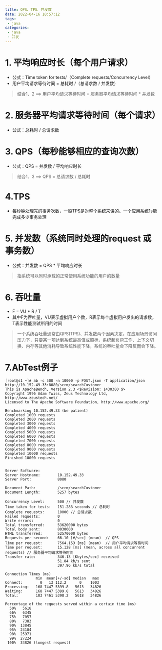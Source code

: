 ```yaml
---
title: QPS、TPS、并发数
date: 2022-04-16 10:57:12
tags: 
 - java 
categories: 
 - java
 - 并发
---
```

# 1. 平均响应时长（每个用户请求）
- 公式：Time token for tests/（Complete requests/Concurrency Level）
- 用户平均请求等待时间 = 总耗时 /（总请求数 / 并发数）
>  结合1、2 ==> 用户平均请求等待时间 = 服务器平均请求等待时间 * 并发数

# 2. 服务器平均请求等待时间（每个请求）
- 公式：总耗时 / 总请求数

# 3. QPS（每秒能够相应的查询次数）
- 公式：QPS = 并发数 / 平均响应时长
> 结合1、3 ==> QPS = 总请求数 / 总耗时

# 4.TPS
- 每秒钟处理完的事务次数，一般TPS是对整个系统来讲的。一个应用系统1s能完成多少事务处理

# 5. 并发数（系统同时处理的request 或 事务数）
- 公式：并发数 = QPS * 平均响应时长
> 指系统可以同时承载的正常使用系统功能的用户的数量

# 6. 吞吐量
- F = VU * R / T
- 其中F为吞吐量，VU表示虚拟用户个数，R表示每个虚拟用户发出的请求数，T表示性能测试所用的时间
> 一个系统吞吐量通常由QPS(TPS)、并发数两个因素决定，在应用场景访问压力下，只要某一项达到系统最高值或超标，系统超负荷工作、上下文切换、内存等其他消耗导致系统性能下降，系统的吞吐量会下降反而会下降。

# 7.AbTest例子
```
[root@s1 ~]# ab -c 500 -n 10000 -p POST.json -T application/json  http://10.152.49.33:8080/scrm/searchCustomer
This is ApacheBench, Version 2.3 <$Revision: 1430300 $>
Copyright 1996 Adam Twiss, Zeus Technology Ltd, http://www.zeustech.net/
Licensed to The Apache Software Foundation, http://www.apache.org/

Benchmarking 10.152.49.33 (be patient)
Completed 1000 requests
Completed 2000 requests
Completed 3000 requests
Completed 4000 requests
Completed 5000 requests
Completed 6000 requests
Completed 7000 requests
Completed 8000 requests
Completed 9000 requests
Completed 10000 requests
Finished 10000 requests


Server Software:
Server Hostname:        10.152.49.33
Server Port:            8080

Document Path:          /scrm/searchCustomer
Document Length:        5257 bytes

Concurrency Level:      500 // 并发数
Time taken for tests:   151.283 seconds // 总耗时
Complete requests:      10000 // 总请求数
Failed requests:        0
Write errors:           0
Total transferred:      53620000 bytes
Total body sent:        8030000
HTML transferred:       52570000 bytes
Requests per second:    66.10 [#/sec] (mean)  // QPS
Time per request:       7564.153 [ms] (mean)  // 用户平均请求等待时间
Time per request:       15.128 [ms] (mean, across all concurrent requests) // 服务器平均请求等待时间
Transfer rate:          346.13 [Kbytes/sec] received
                        51.84 kb/s sent
                        397.96 kb/s total

Connection Times (ms)
              min  mean[+/-sd] median   max
Connect:        0   13 112.2      0    1003
Processing:   168 7447 5399.8   5613   34826
Waiting:      168 7447 5399.8   5613   34826
Total:        183 7461 5398.2   5618   34826

Percentage of the requests served within a certain time (ms)
  50%   5618
  66%   6345
  75%   7057
  80%   7383
  90%  13845
  95%  23104
  98%  25971
  99%  27224
 100%  34826 (longest request)
```